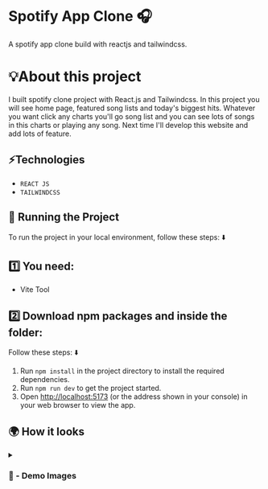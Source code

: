 # Spotify App Clone 🎧
A spotify app clone build with reactjs and tailwindcss.

# 💡About this project 

I built spotify clone project with React.js and Tailwindcss. In this project you will see home page, featured song lists and today's biggest hits. Whatever you want click any charts you'll go song list and you can see lots of songs in this charts or playing any song. Next time I'll develop this website and add lots of feature.

## ⚡Technologies

* `REACT JS`
* `TAILWINDCSS`

## 🚦 Running the Project

To run the project in your local environment, follow these steps: ⬇️

## 1️⃣ You need: 

- Vite Tool

## 2️⃣ Download npm packages and inside the folder:

Follow these steps: ⬇️

1. Run `npm install` in the project directory to install the required dependencies.
2. Run `npm run dev` to get the project started.
3. Open [http://localhost:5173](http://localhost:5173) (or the address shown in your console) in your web browser to view the app.

## 🌍 How it looks

<details>
<summary><h3> 📸 - Demo Images </h3></summary>


<img src='https://github.com/user-attachments/assets/0a6e3e20-6a1d-404f-87d1-1c66428ddf74' width="100%"/>

#

<img src='https://github.com/user-attachments/assets/b6f957d1-e2dd-4a8e-97d0-8a6c4d732b23' width="100%"/>

#

<img src='https://github.com/user-attachments/assets/e0c72d03-dbfe-4461-afde-7c83f2d1eb36' width="100%"/>

#

<img src='https://github.com/user-attachments/assets/11810011-74bb-46e3-a212-24f9010efdb7' width="100%"/>

#

<img src='https://github.com/user-attachments/assets/7e5397fc-7216-471b-bea0-705a1c261e0a' width="100%"/>

</details>
